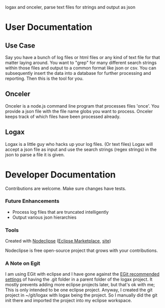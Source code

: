 logax and onceler, parse text files for strings and output as json

# User Documentation

## Use Case
Say you have a bunch of log files or html files or any kind of text file for that matter laying around.
You want to "grep" for many different search strings within those files and output to 
a common format like json or csv.  You can subsequently insert the data into a database
for further processing and reporting.  Then this is the tool for you.

## Onceler
Onceler is a node.js command line program that processes files 'once'.  You provide
a json file with the file name globs you want to process.  Onceler keeps track of 
which files have been processed already.

## Logax
Logax is a little guy who hacks up your log files.  (Or text files)  Logax will
accept a json file as input and use the search strings (regex strings) in the json
to parse a file it is given.

# Developer Documentation

Contributions are welcome.  Make sure changes have tests.

### Future Enhancements
* Process log files that are truncated intelligently
* Output various json hierarchies

### Tools

Created with [Nodeclipse](https://github.com/Nodeclipse/nodeclipse-1)
 ([Eclipse Marketplace](http://marketplace.eclipse.org/content/nodeclipse), [site](http://www.nodeclipse.org))   

Nodeclipse is free open-source project that grows with your contributions.

### A Note on Egit

I am using EGit with eclipse and I have gone against the 
[EGit recommended settings](http://wiki.eclipse.org/EGit/User_Guide#Considerations_for_Git_Repositories_to_be_used_in_Eclipse)
 of having the .git folder in a parent folder of the logax project.  It mostly prevents adding more
eclipse projects later, but that's ok with me;  This is only intended to be one eclipse project.
Anyway, I created the git project in ~/git/logax with logax being the project.  So I manually
did the git init there and imported the project into my eclipse workspace.
